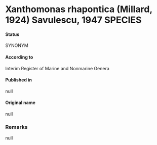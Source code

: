 # Xanthomonas rhapontica (Millard, 1924) Savulescu, 1947 SPECIES

#### Status
SYNONYM

#### According to
Interim Register of Marine and Nonmarine Genera

#### Published in
null

#### Original name
null

### Remarks
null
